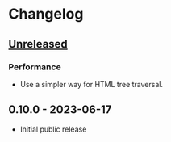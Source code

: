 # Changelog

## [Unreleased]

### Performance

- Use a simpler way for HTML tree traversal.

## 0.10.0 - 2023-06-17

- Initial public release

[Unreleased]: https://github.com/Stranger6667/css-inline/compare/ruby-v0.10.0...HEAD
